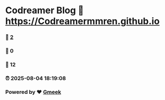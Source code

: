 # Codreamer Blog :link: https://Codreamermmren.github.io 
### :page_facing_up: [2](https://Codreamermmren.github.io/tag.html) 
### :speech_balloon: 0 
### :hibiscus: 12 
### :alarm_clock: 2025-08-04 18:19:08 
### Powered by :heart: [Gmeek](https://github.com/Meekdai/Gmeek)
